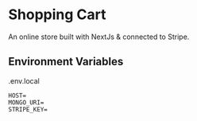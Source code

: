 # Shopping Cart
An online store built with NextJs &amp; connected to Stripe.

## Environment Variables
.env.local
```
HOST=
MONGO_URI=
STRIPE_KEY=
```

